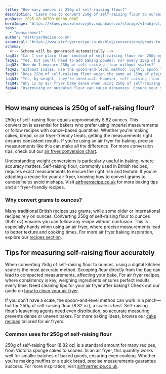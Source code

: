 ```yaml
---
title: "How many ounces is 250g of self-raising flour?"
description: "Learn how to convert 250g of self-raising flour to ounces for perfect baking results every time. Includes easy tips for air fryer recipes!"
pubDate: 2025-08-06T00:00:00.000Z
heroImage: "https://klueoymssxwfnxsvcyhv.supabase.co/storage/v1/object/public/Shmucket/250g-self-raising-flour-to-ounces.webp"
tags:
  - "measurement"
author: "AirFryerRecipe.co.uk"
canonical: "https://www.airfryerrecipe.co.uk/blog/conversions/grams-to-ounces/250g-self-raising-flour-to-ounces"
schema: |
  <!-- Schema will be generated automatically -->
faqQ1: "Can I use plain flour instead of self-raising flour for 250g measurements?"
faqA1: "Yes, but you'll need to add baking powder. For every 250g of plain flour, mix in 2 teaspoons of baking powder to mimic self-raising flour. This ensures your baked goods rise properly in the air fryer."
faqQ2: "How do I measure 250g of self-raising flour without scales?"
faqA2: "Without scales, use the spoon-and-level method: lightly spoon flour into a measuring cup and level it off. Note that 250g of self-raising flour is roughly 2 cups, but weighing is more accurate for air fryer recipes."
faqQ3: "Does 250g of self-raising flour weigh the same as 250g of plain flour?"
faqA3: "Yes, by weight, they’re identical. However, self-raising flour includes raising agents, so swapping them requires adjustments. For air fryer baking, stick to the recipe’s specified flour type."
faqQ4: "Why is my air fryer bake dense when using 250g of self-raising flour?"
faqA4: "Overmixing or outdated flour can cause denseness. Ensure your self-raising flour is fresh, and mix batter gently. Also, verify your air fryer’s temperature for even baking."
---
```

<h2>How many ounces is 250g of self-raising flour?</h2>  
<p>250g of self-raising flour equals approximately 8.82 ounces. This conversion is essential for bakers who prefer using imperial measurements or follow recipes with ounce-based quantities. Whether you're making cakes, bread, or air fryer-friendly treats, getting the measurements right ensures consistent results. If you're using an air fryer for baking, precise measurements like this can make all the difference. For more conversion tips, check out our <a href=https://www.airfryerrecipe.co.uk/air-fryer-conversion-chart>air fryer conversion chart</a>.</p>  

<p>Understanding weight conversions is particularly useful in baking, where accuracy matters. Self-raising flour, commonly used in British recipes, requires exact measurements to ensure the right rise and texture. If you're adapting a recipe for your air fryer, knowing how to convert grams to ounces helps avoid mishaps. Visit <a href=https://www.airfryerrecipe.co.uk>airfryerrecipe.co.uk</a> for more baking tips and air fryer-friendly recipes.</p>  

<h3>Why convert grams to ounces?</h3>  
<p>Many traditional British recipes use grams, while some older or international recipes rely on ounces. Converting 250g of self-raising flour to ounces (8.82 oz) ensures you can follow any recipe without confusion. This is especially handy when using an air fryer, where precise measurements lead to better texture and cooking times. For more air fryer baking inspiration, explore our <a href=https://www.airfryerrecipe.co.uk/recipes>recipes section</a>.</p>  

<h2>Tips for measuring self-raising flour accurately</h2>  
<p>When converting 250g of self-raising flour to ounces, using a digital kitchen scale is the most accurate method. Scooping flour directly from the bag can lead to compacted measurements, affecting your bake. For air fryer recipes, where consistency is key, weighing ingredients ensures perfect results every time. Need cleaning tips for your air fryer after baking? Check out our guide on <a href=https://www.airfryerrecipe.co.uk/air-fryer-cleaner>how to clean your air fryer</a>.</p>  

<p>If you don’t have a scale, the spoon-and-level method can work in a pinch—but for 250g of self-raising flour (8.82 oz), a scale is best. Self-raising flour’s leavening agents need even distribution, so accurate measuring prevents dense or uneven bakes. For more baking ideas, browse our <a href=https://www.airfryerrecipe.co.uk/recipe-category/cakes>cake recipes</a> tailored for air fryers.</p>  

<h3>Common uses for 250g of self-raising flour</h3>  
<p>250g of self-raising flour (8.82 oz) is a standard amount for many recipes, from Victoria sponge cakes to scones. In an air fryer, this quantity works well for smaller batches of baked goods, ensuring even cooking. Whether you're making muffins or a quick bread, precise measurements guarantee success. For more inspiration, visit <a href=https://www.airfryerrecipe.co.uk>airfryerrecipe.co.uk</a>.</p>
